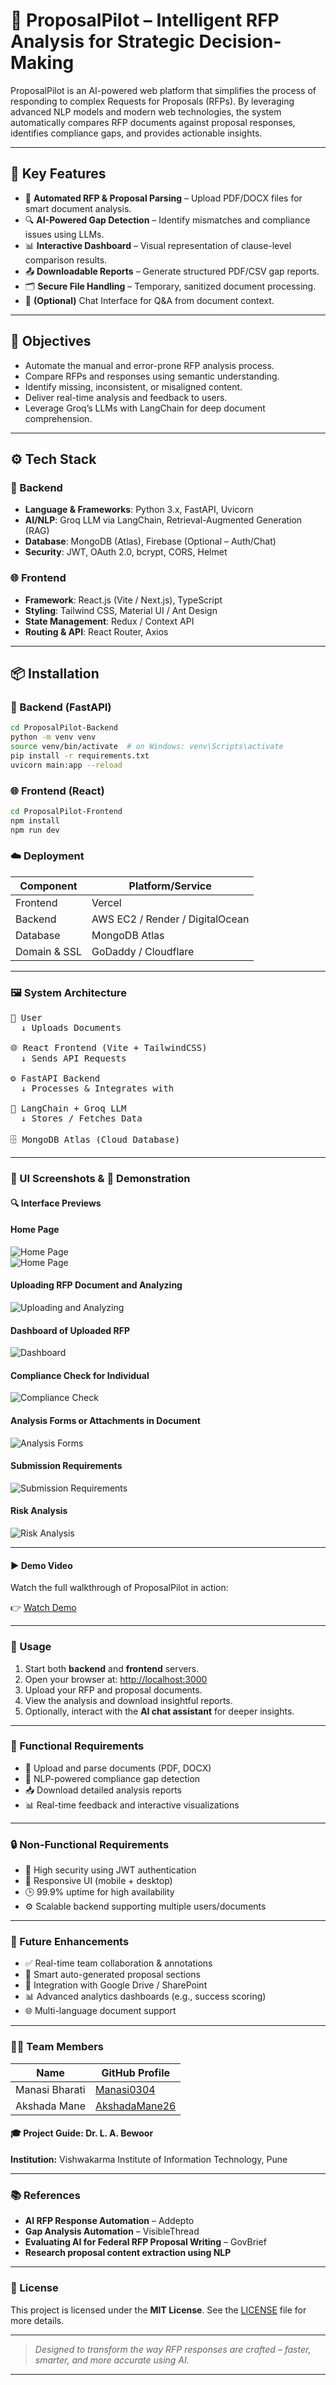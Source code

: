 # 📄 ProposalPilot – Intelligent RFP Analysis for Strategic Decision-Making

ProposalPilot is an AI-powered web platform that simplifies the process of responding to complex Requests for Proposals (RFPs). By leveraging advanced NLP models and modern web technologies, the system automatically compares RFP documents against proposal responses, identifies compliance gaps, and provides actionable insights.

---

## 🧠 Key Features

- 🧾 **Automated RFP & Proposal Parsing** – Upload PDF/DOCX files for smart document analysis.
- 🔍 **AI-Powered Gap Detection** – Identify mismatches and compliance issues using LLMs.
- 📊 **Interactive Dashboard** – Visual representation of clause-level comparison results.
- 📤 **Downloadable Reports** – Generate structured PDF/CSV gap reports.
- 🗂 **Secure File Handling** – Temporary, sanitized document processing.
- 💬 **(Optional)** Chat Interface for Q&A from document context.

---

## 🎯 Objectives

- Automate the manual and error-prone RFP analysis process.
- Compare RFPs and responses using semantic understanding.
- Identify missing, inconsistent, or misaligned content.
- Deliver real-time analysis and feedback to users.
- Leverage Groq’s LLMs with LangChain for deep document comprehension.

---

## ⚙️ Tech Stack

### 🔐 Backend
- **Language & Frameworks**: Python 3.x, FastAPI, Uvicorn
- **AI/NLP**: Groq LLM via LangChain, Retrieval-Augmented Generation (RAG)
- **Database**: MongoDB (Atlas), Firebase (Optional – Auth/Chat)
- **Security**: JWT, OAuth 2.0, bcrypt, CORS, Helmet

### 🌐 Frontend
- **Framework**: React.js (Vite / Next.js), TypeScript
- **Styling**: Tailwind CSS, Material UI / Ant Design
- **State Management**: Redux / Context API
- **Routing & API**: React Router, Axios

---

## 📦 Installation

### 🔧 Backend (FastAPI)
```bash
cd ProposalPilot-Backend
python -m venv venv
source venv/bin/activate  # on Windows: venv\Scripts\activate
pip install -r requirements.txt
uvicorn main:app --reload
```

### 🌐 Frontend (React)
```bash
cd ProposalPilot-Frontend
npm install
npm run dev
```

### ☁️ Deployment

| Component     | Platform/Service               |
|---------------|-------------------------------|
| Frontend      | Vercel                        |
| Backend       | AWS EC2 / Render / DigitalOcean |
| Database      | MongoDB Atlas                 |
| Domain & SSL  | GoDaddy / Cloudflare          |

---

### 🖼️ System Architecture

<pre>
👤 User
  ↓ Uploads Documents
   
🌐 React Frontend (Vite + TailwindCSS)
  ↓ Sends API Requests
   
⚙️ FastAPI Backend
  ↓ Processes & Integrates with
   
🧠 LangChain + Groq LLM
  ↓ Stores / Fetches Data
   
🗄️ MongoDB Atlas (Cloud Database)
</pre>

---
### 📸 UI Screenshots & 🎥 Demonstration

#### 🔍 Interface Previews

#### Home Page  
![Home Page](ProposalPilot-Frontend/assets/HomePage1.png)  
![Home Page](ProposalPilot-Frontend/assets/HomePage2.png)

#### Uploading RFP Document and Analyzing  
![Uploading and Analyzing](ProposalPilot-Frontend/assets/Upload_RFP.png)

#### Dashboard of Uploaded RFP  
![Dashboard](ProposalPilot-Frontend/assets/Dashboard.png)

#### Compliance Check for Individual  
![Compliance Check](ProposalPilot-Frontend/assets/Compliance.png)

#### Analysis Forms or Attachments in Document  
![Analysis Forms](ProposalPilot-Frontend/assets/AnalysisForms.png)

#### Submission Requirements  
![Submission Requirements](ProposalPilot-Frontend/assets/Submission.png)

#### Risk Analysis  
![Risk Analysis](ProposalPilot-Frontend/assets/Risk.png)


---

#### ▶️ Demo Video

Watch the full walkthrough of ProposalPilot in action:

👉 [Watch Demo](https://drive.google.com/file/d/1sKN1JcpVq-OmuQ_Kuzt8G7I4Rw9P2r0j/view?usp=sharing)

---

### 🚀 Usage

1. Start both **backend** and **frontend** servers.
2. Open your browser at: [http://localhost:3000](http://localhost:3000)
3. Upload your RFP and proposal documents.
4. View the analysis and download insightful reports.
5. Optionally, interact with the **AI chat assistant** for deeper insights.

---

### 📌 Functional Requirements

- 📄 Upload and parse documents (PDF, DOCX)
- 🧠 NLP-powered compliance gap detection
- 📥 Download detailed analysis reports
- 📊 Real-time feedback and interactive visualizations

---

### 🔒 Non-Functional Requirements

- 🔐 High security using JWT authentication
- 📱 Responsive UI (mobile + desktop)
- 🕒 99.9% uptime for high availability
- ⚙️ Scalable backend supporting multiple users/documents

---

### 🧭 Future Enhancements

- ✅ Real-time team collaboration & annotations
- 🤖 Smart auto-generated proposal sections
- 📁 Integration with Google Drive / SharePoint
- 📊 Advanced analytics dashboards (e.g., success scoring)
- 🌐 Multi-language document support

---

### 👩‍💻 Team Members

| Name            | GitHub Profile                          |
|------------------|-----------------------------------------|
| Manasi Bharati   | [Manasi0304](https://github.com/Manasi0304) |
| Akshada Mane     | [AkshadaMane26](https://github.com/AkshadaMane26) |

#### 🎓 Project Guide: Dr. L. A. Bewoor  
**Institution:** Vishwakarma Institute of Information Technology, Pune

---

### 📚 References

- **AI RFP Response Automation** – Addepto  
- **Gap Analysis Automation** – VisibleThread  
- **Evaluating AI for Federal RFP Proposal Writing** – GovBrief  
- **Research proposal content extraction using NLP**

---

### 📄 License

This project is licensed under the **MIT License**. See the [LICENSE](./LICENSE) file for more details.

---

> _Designed to transform the way RFP responses are crafted – faster, smarter, and more accurate using AI._


---


